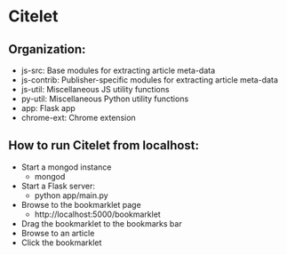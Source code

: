 # Citelet

## Organization:

* js-src: Base modules for extracting article meta-data
* js-contrib: Publisher-specific modules for extracting article meta-data
* js-util: Miscellaneous JS utility functions
* py-util: Miscellaneous Python utility functions
* app: Flask app
* chrome-ext: Chrome extension

## How to run Citelet from localhost:

* Start a mongod instance
    * mongod
* Start a Flask server:
    * python app/main.py
* Browse to the bookmarklet page
    * http://localhost:5000/bookmarklet
* Drag the bookmarklet to the bookmarks bar
* Browse to an article
* Click the bookmarklet
